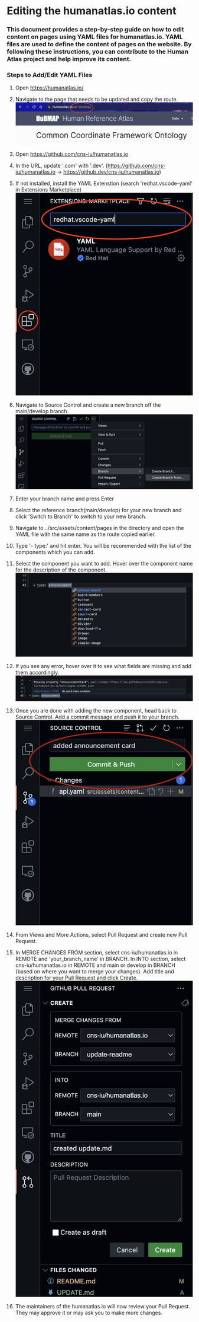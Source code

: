 # Editing the humanatlas.io content
### This document provides a step-by-step guide on how to edit content on pages using YAML files for humanatlas.io. YAML files are used to define the content of pages on the website. By following these instructions, you can contribute to the Human Atlas project and help improve its content.

### Steps to Add/Edit YAML Files

1. Open https://humanatlas.io/
2. Navigate to the page that needs to be updated and copy the route.
![Route](images/routeName.png)

3. Open https://github.com/cns-iu/humanatlas.io

4. In the URL, update '.com' with '.dev'. (https://github.com/cns-iu/humanatlas.io -> https://github.dev/cns-iu/humanatlas.io)

5. If not installed, install the YAML Extenstion (search 'redhat.vscode-yaml' in Extensions Marketplace)
![Extension](images/extension.png)

6. Navigate to Source Control and create a new branch off the main/develop branch.
![Create Branch From](images/createBranchFrom.png)

7. Enter your branch name and press Enter

8. Select the reference branch(main/develop) for your new branch and click 'Switch to Branch' to switch to your new branch.

9. Navigate to ../src/assets/content/pages in the directory and open the YAML file with the same name as the route copied earlier.

10. Type '- type:' and hit enter. You will be recommended with the list of the components which you can add.

11. Select the component you want to add. Hover over the component name for the description of the component.
![List of Components](images/listOfComponents.png)

12. If you see any error, hover over it to see what fields are missing and add them accordingly.
![Error](images/error.png)

13. Once you are done with adding the new component, head back to Source Control. Add a commit message and push it to your branch.
![Commit and Push](images/push.png)

14. From Views and More Actions, select Pull Request and create new Pull Request.

15. In MERGE CHANGES FROM section, select cns-iu/humanatlas.io in REMOTE and 'your_branch_name' in BRANCH. In INTO section, select cns-iu/humanatlas.io in REMOTE and main or develop in BRANCH (based on where you want to merge your changes). Add title and description for your Pull Request and click Create.  
![New PR](images/createPR2.png)

16. The maintainers of the humanatlas.io will now review your Pull Request. They may approve it or may ask you to make more changes.


